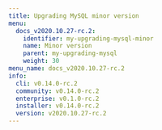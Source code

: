 ```yaml
---
title: Upgrading MySQL minor version
menu:
  docs_v2020.10.27-rc.2:
    identifier: my-upgrading-mysql-minor
    name: Minor version
    parent: my-upgrading-mysql
    weight: 30
menu_name: docs_v2020.10.27-rc.2
info:
  cli: v0.14.0-rc.2
  community: v0.14.0-rc.2
  enterprise: v0.1.0-rc.2
  installer: v0.14.0-rc.2
  version: v2020.10.27-rc.2
---
```


